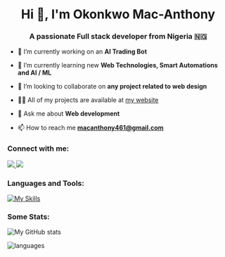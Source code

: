<h1 align="center">Hi 👋, I'm Okonkwo Mac-Anthony</h1>
<h3 align="center">A passionate Full stack developer from Nigeria  🇳🇬</h3>

- 🔭 I’m currently working on an **AI Trading Bot**

- 🌱 I’m currently learning new **Web Technologies, Smart Automations and AI / ML**

- 👯 I’m looking to collaborate on **any project related to web design**

- 👨‍💻 All of my projects are available at [my website](macanthony.vercel.app)

- 💬 Ask me about **Web development**

- 📫 How to reach me **macanthony461@gmail.com**

<h3 align="left">Connect with me:</h3>

<p>
  <a href="https://linkedin.com/in/okonkwo-mac-anthony-2a3302290">
    <img src="https://skillicons.dev/icons?i=linkedin" />
  </a>
  <a href="mailto:macanthony461@gmail.com">
    <img src="https://skillicons.dev/icons?i=gmail" />
  </a>
</p>

<h3 align="left">Languages and Tools:</h3>

[![My Skills](https://skillicons.dev/icons?i=html,css,js,ts,bootstrap,php,git,react,redux,express,postman,nodejs,tailwind,docker,nextjs,materialui,mongodb,matlab,jquery,kubernetes,gcp,mysql,vscode,webpack&perline=7)](https://skillicons.dev)

<h3 align="left">Some Stats:</h3>

![My GitHub stats](https://github-readme-stats.vercel.app/api?username=tony-dev0&show_icons=true)

![languages](https://github-readme-stats.vercel.app/api/top-langs/?username=tony-dev0&hide=scss&layout=compact)

